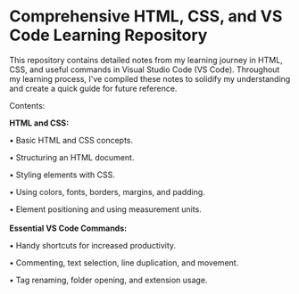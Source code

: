 <h1>Comprehensive HTML, CSS, and VS Code Learning Repository</h1>


This repository contains detailed notes from my learning journey in HTML, CSS, and useful commands in Visual Studio Code (VS Code). Throughout my learning process, I've compiled these notes to solidify my understanding and create a quick guide for future reference.

Contents:

<b>HTML and CSS:</b>

&#8226; Basic HTML and CSS concepts.

&#8226; Structuring an HTML document.

&#8226; Styling elements with CSS.

&#8226; Using colors, fonts, borders, margins, and padding.

&#8226; Element positioning and using measurement units.
<br>
<br>
<b>Essential VS Code Commands:</b>

&#8226; Handy shortcuts for increased productivity.

&#8226; Commenting, text selection, line duplication, and movement.

&#8226; Tag renaming, folder opening, and extension usage.

